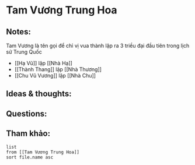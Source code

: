 # Tam Vương Trung Hoa

## Notes:
Tam Vương là tên gọi để chỉ vị vua thành lập ra 3 triều đại đầu tiên trong lịch sử Trung Quốc 
- [[Hạ Vũ]]  lập [[Nhà Hạ]]
- [[Thành Thang]] lập [[Nhà Thương]]
- [[Chu Vũ Vương]] lập [[Nhà Chu]]

## Ideas & thoughts:

## Questions:


## Tham khảo:
```dataview
list
from [[Tam Vương Trung Hoa]]
sort file.name asc
```